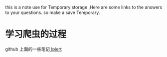 this is a note use  for Temporary storage ,Here are some links to the answers to your questions. so make a save Temporary.

<html lang="cn">
<head>
    <meta charset="UTF-8">
    <title>Python</title>
</head>
<body>
    <h1>学习爬虫的过程</h1>
    <p>github 上面的一些笔记<a href="https://lpiert.github.io/"> lpiert </a></p>
</body>
</html>
